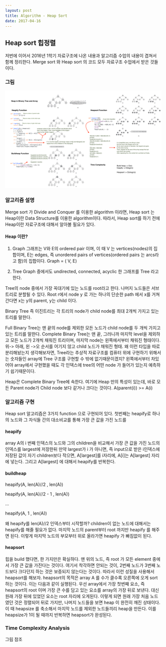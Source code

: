 ```yaml
---
layout: post
title: Algorithm - Heap Sort
date: 2017-04-16
---
```


## Heap sort 힙정렬

저번에 이어서 2016년 1학기 자료구조에 나온 내용과 알고리즘 수업의 내용이 겹쳐서 함께 정리한다.
Merge sort 와 Heap sort 의 코드 모두 자료구조 수업에서 받은 것들이다.

### 그림
![Alt text](https://github.com/Suhee05/Suhee05.github.io/blob/master/images/heapsort.jpg?raw=true)

### 알고리즘 설명

Merge sort 가 Divide and Conquer 를 이용한 algorithm 이라면, Heap sort 는 Heap이란 Data Structure를 이용한 algorithm이다. 따라서, Heap sort를 하기 전에 Heap이란 자료구조에 대해서 알아볼 필요가 있다.


#### Heap 이란?

1. Graph
그래프는 V와 E의 ordered pair 이며, 이 때 V 는 vertices(nodes)의 집합이며, E는 edges, 즉 unordered pairs of vertices(ordered pairs 는 arcs라고 함)의 집합이다. Graph = ( V, E)

2. Tree
Graph 중에서도 undirected, connected, acyclic 한 그래프를 Tree 라고 한다.

Tree의 node 중에서 가장 꼭대기에 있는 노드를 root라고 한다. 나머지 노드들은 서브트리로 분할될 수 있다.
Root r에서 node y 로 가는 하나의 단순한 path 에서 x를 거쳐간다면 x는 y의 parent, y는 child 이다. 

Binary Tree 즉 이진트리는 각 트리의 node가 child node를 최대 2개씩 가지고 있는 트리를 말한다.

Full Binary Tree는 맨 끝의 node를 제외한 모든 노드가 child node를 두 개씩 가지고 있는 트리를 말한다.
Complete Binary Tree는 맨 끝, 그러니까 마지막 level을 제외하고 모든 노드가 2개씩 채워진 트리이며, 마지막 node는 왼쪽에서부터 채워진 형태이다. 위-> 아래, 왼 ->오 순서를 어기지 않고 child 노드가 채워진 형태. 
왜 이런 타입을 따로 분리해놨는지 생각해보자면, Tree라는 추상적 자료구조를 컴퓨터 위에 구현하기 위해서는 숫자들인 array에 Tree 구조를 구현할 수 밖에 없기때문이겠지? 왼쪽에서부터 차있어야 array에서 구현했을 때도 각 인덱스에 tree의 어떤 node 가 들어가 있는지 예측하기 쉽기때문이다.

Heap은 Complete Binary Tree에 속한다. 여기에 Heap 만의 특성이 있는데, 바로 모든 Parent node가 Child node 보다 같거나 크다는 것이다. A(parent(i)) >= A(i) 


### 알고리즘 구현

Heap sort 알고리즘은 3가지 function 으로 구현되어 있다. 첫번째는 heapify로 하나의 노드와 그 자식들 간의 대소비교를 통해 가장 큰 값을 가진 노드를 


#### heapify

array A의 i 번째 인덱스의 노드와 그의 children을 비교해서 가장 큰 값을 가진 노드의 인덱스를 largest에 저장한뒤 만약 largest가 i 가 아니면, 즉 input으로 받은 i인덱스에 저장된 값이 자기 children보다 작으면, A[largest]를 i자리에, A[i]는 A[largest] 자리에 넣는다. 그리고 A[largest] 에 대해서 heapify를 반복한다.


#### buildheap

heapify(A, len(A)//2 , len(A))

heapify(A, len(A)//2 - 1 , len(A))

...

heapify(A, 1 , len(A))

왜 heapify를 len(A)//2 인덱스부터 시작할까? children이 없는 노드에 대해서는 heapify를 해줄 필요가 없다. 마지막 노드의 parent부터 root 까지만 heapify 를 해주면 된다. 이렇게 마지막 노드의 부모부터 위로 올라가면 heapify 가 빠짐없이 된다.

#### heapsort

힙을 build 했다면, 한 가지만은 확실하다. 맨 위의 노드, 즉 root 가 모든 element 중에서 가장 큰 값을 가진다는 것이다. 여기서 착각하면 안되는 것이, 2번째 노드가 3번째 노드보다 크다던지 하는 것은 보증되지 않는다는 것이다. 따라서 이런 성질을 사용해서 heapsort를 해보자. heapsort의 목적은 array A 를 수가 클수록 오른쪽에 오게 sort하는 것이다. 이는 다음과 같이 실행된다. 우선 array에서 가장 첫번째 요소, 즉 heapsort의 root 이며 가장 큰 수를 담고 있는 요소를 array의 가장 뒤로 보낸다. 대신 원래 가장 뒤에 있었던 요소는 root 자리에 오게된다. 이렇게 되면 원래 가장 처음 노드였던 것은 정렬되어 뒤로 가지만, 나머지 노드들을 보면 heap 이 완전히 깨진 상태이다. 이 때 heapsize 를 축소해서 마지막 노드를 제외한 노드들끼리 heap을 만든다. 이를 heapsize가 1이 될 때까지 반복하면 heapsort가 완성된다.

### Time Complexity Analysis

그림 참조

